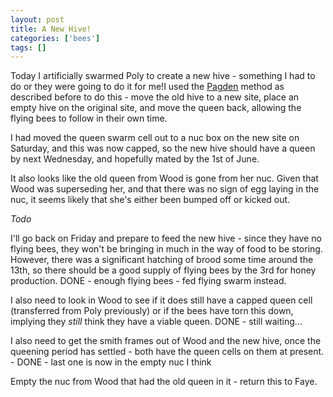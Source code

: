 ```yaml
---
layout: post
title: A New Hive!
categories: ['bees']
tags: []
---
```


Today I artificially swarmed Poly to create a new hive - something I had to do or they were going to do it for me!I used the [Pagden](http://www.woodwose.net/beeblog/archive/2009/05/16/Chopping_and_Changing "" ) method as described before to do this - move the old hive to a new site, place an empty hive on the original site, and move the queen back, allowing the flying bees to follow in their own time.  
  
  
  
I had moved the queen swarm cell out to a nuc box on the new site on Saturday, and this was now capped, so the new hive should have a queen by next Wednesday, and hopefully mated by the 1st of June.  
  
  
  
It also looks like the old queen from Wood is gone from her nuc. Given that Wood was superseding her, and that there was no sign of egg laying in the nuc, it seems likely that she's either been bumped off or kicked out.  
  
  
  
_Todo_  
  
  
  
I'll go back on Friday and prepare to feed the new hive - since they have no flying bees, they won't be bringing in much in the way of food to be storing. However, there was a significant hatching of brood some time around the 13th, so there should be a good supply of flying bees by the 3rd for honey production. DONE - enough flying bees - fed flying swarm instead.  
  
  
  
I also need to look in Wood to see if it does still have a capped queen cell (transferred from Poly previously) or if the bees have torn this down, implying they _still_ think they have a viable queen. DONE - still waiting...  
  
  
  
I also need to get the smith frames out of Wood and the new hive, once the queening period has settled - both have the queen cells on them at present. - DONE - last one is now in the empty nuc I think  
  
  
  
Empty the nuc from Wood that had the old queen in it - return this to Faye.

